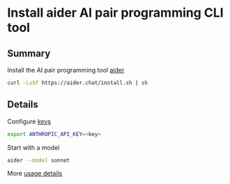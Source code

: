 # Install aider AI pair programming CLI tool

## Summary

Install the AI pair programming tool [aider](https://aider.chat)

```bash
curl -LsSf https://aider.chat/install.sh | sh
```

## Details

Configure [keys](https://aider.chat/docs/config/api-keys.html)
```bash
export ANTHROPIC_API_KEY=<key>
```

Start with a model
```bash
aider --model sonnet
```

More [usage details](https://aider.chat/docs/usage.html)
